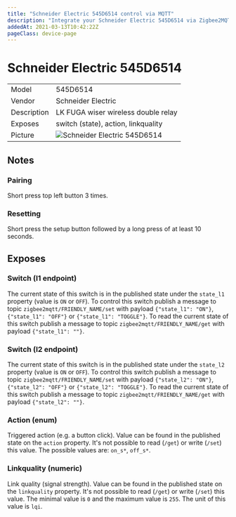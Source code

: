 ```yaml
---
title: "Schneider Electric 545D6514 control via MQTT"
description: "Integrate your Schneider Electric 545D6514 via Zigbee2MQTT with whatever smart home infrastructure you are using without the vendor's bridge or gateway."
addedAt: 2021-03-13T10:42:22Z
pageClass: device-page
---
```


<!-- !!!! -->
<!-- ATTENTION: This file is auto-generated through docgen! -->
<!-- You can only edit the "Notes"-Section between the two comment lines "Notes BEGIN" and "Notes END". -->
<!-- Do not use h1 or h2 heading within "## Notes"-Section. -->
<!-- !!!! -->

# Schneider Electric 545D6514

|     |     |
|-----|-----|
| Model | 545D6514  |
| Vendor  | Schneider Electric  |
| Description | LK FUGA wiser wireless double relay |
| Exposes | switch (state), action, linkquality |
| Picture | ![Schneider Electric 545D6514](https://www.zigbee2mqtt.io/images/devices/545D6514.jpg) |


<!-- Notes BEGIN: You can edit here. Add "## Notes" headline if not already present. -->
## Notes

### Pairing
Short press top left button 3 times.

### Resetting
Short press the setup button followed by a long press of at least 10 seconds.

<!-- Notes END: Do not edit below this line -->



## Exposes

### Switch (l1 endpoint)
The current state of this switch is in the published state under the `state_l1` property (value is `ON` or `OFF`).
To control this switch publish a message to topic `zigbee2mqtt/FRIENDLY_NAME/set` with payload `{"state_l1": "ON"}`, `{"state_l1": "OFF"}` or `{"state_l1": "TOGGLE"}`.
To read the current state of this switch publish a message to topic `zigbee2mqtt/FRIENDLY_NAME/get` with payload `{"state_l1": ""}`.

### Switch (l2 endpoint)
The current state of this switch is in the published state under the `state_l2` property (value is `ON` or `OFF`).
To control this switch publish a message to topic `zigbee2mqtt/FRIENDLY_NAME/set` with payload `{"state_l2": "ON"}`, `{"state_l2": "OFF"}` or `{"state_l2": "TOGGLE"}`.
To read the current state of this switch publish a message to topic `zigbee2mqtt/FRIENDLY_NAME/get` with payload `{"state_l2": ""}`.

### Action (enum)
Triggered action (e.g. a button click).
Value can be found in the published state on the `action` property.
It's not possible to read (`/get`) or write (`/set`) this value.
The possible values are: `on_s*`, `off_s*`.

### Linkquality (numeric)
Link quality (signal strength).
Value can be found in the published state on the `linkquality` property.
It's not possible to read (`/get`) or write (`/set`) this value.
The minimal value is `0` and the maximum value is `255`.
The unit of this value is `lqi`.

